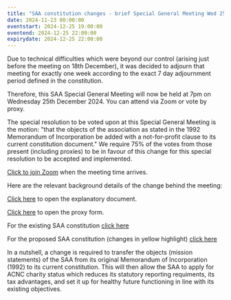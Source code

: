```yaml
---
title: "SAA constitution changes - brief Special General Meeting Wed 25th Dec 2024, 7pm"
date: 2024-11-23 00:00:00
eventstart: 2024-12-25 19:00:00
eventend: 2024-12-25 22:00:00
expirydate: 2024-12-25 22:00:00
---
```


Due to technical difficulties which were beyond our control (arising just before the meeting on 18th December), it was decided to adjourn that meeting for exactly one week according to the exact 7 day adjournment period defined in the constitution.

Therefore, this SAA Special General Meeting will now be held at 7pm on Wednesday 25th December 2024. You can attend via Zoom or vote by proxy.

The special resolution to be voted upon at this Special General Meeting is the motion: "that the objects of the association as stated in the 1992 Memorandum of Incorporation be added with a not-for-profit clause to its current constitution document." We require 75% of the votes from those present (including proxies) to be in favour of this change for this special resolution to be accepted and implemented.

[Click to join Zoom](https://us02web.zoom.us/j/89935897712?pwd=VnZLZGxzK0NCcmJzdVplQkx0OUc5Zz09) when the meeting time arrives.

Here are the relevant background details of the change behind the meeting:

[Click here](https://static.swedenborg.com.au/pdf/fliers/saasgm20241218constitution.pdf) to open the explanatory document.

[Click here](https://static.swedenborg.com.au/pdf/fliers/saasgm20241218proxy.pdf) to open the proxy form.

For the existing SAA constitution [click here](https://static.swedenborg.com.au/pdf/constitution.pdf)

For the proposed SAA constitution (changes in yellow highlight) [click here](https://static.swedenborg.com.au/pdf/newconstitution.pdf)

In a nutshell, a change is required to transfer the objects (mission statements) of the SAA from its original Memorandum of Incorporation (1992) to its current constitution. This will then allow the SAA to apply for ACNC charity status which reduces its statutory reporting requiments, its tax advantages, and set it up for healthy future functioning in line with its existing objectives.